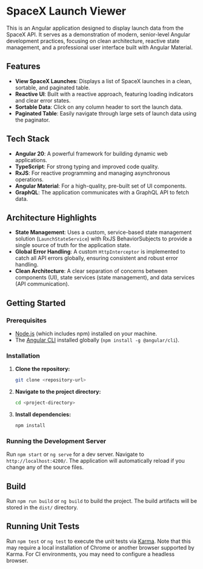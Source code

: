 # SpaceX Launch Viewer

This is an Angular application designed to display launch data from the SpaceX API. It serves as a demonstration of modern, senior-level Angular development practices, focusing on clean architecture, reactive state management, and a professional user interface built with Angular Material.

## Features

- **View SpaceX Launches**: Displays a list of SpaceX launches in a clean, sortable, and paginated table.
- **Reactive UI**: Built with a reactive approach, featuring loading indicators and clear error states.
- **Sortable Data**: Click on any column header to sort the launch data.
- **Paginated Table**: Easily navigate through large sets of launch data using the paginator.

## Tech Stack

- **Angular 20**: A powerful framework for building dynamic web applications.
- **TypeScript**: For strong typing and improved code quality.
- **RxJS**: For reactive programming and managing asynchronous operations.
- **Angular Material**: For a high-quality, pre-built set of UI components.
- **GraphQL**: The application communicates with a GraphQL API to fetch data.

## Architecture Highlights

- **State Management**: Uses a custom, service-based state management solution (`LaunchStateService`) with RxJS BehaviorSubjects to provide a single source of truth for the application state.
- **Global Error Handling**: A custom `HttpInterceptor` is implemented to catch all API errors globally, ensuring consistent and robust error handling.
- **Clean Architecture**: A clear separation of concerns between components (UI), state services (state management), and data services (API communication).

## Getting Started

### Prerequisites

- [Node.js](https://nodejs.org/) (which includes npm) installed on your machine.
- The [Angular CLI](https://angular.io/cli) installed globally (`npm install -g @angular/cli`).

### Installation

1.  **Clone the repository:**
    ```bash
    git clone <repository-url>
    ```
2.  **Navigate to the project directory:**
    ```bash
    cd <project-directory>
    ```
3.  **Install dependencies:**
    ```bash
    npm install
    ```

### Running the Development Server

Run `npm start` or `ng serve` for a dev server. Navigate to `http://localhost:4200/`. The application will automatically reload if you change any of the source files.

## Build

Run `npm run build` or `ng build` to build the project. The build artifacts will be stored in the `dist/` directory.

## Running Unit Tests

Run `npm test` or `ng test` to execute the unit tests via [Karma](https://karma-runner.github.io). Note that this may require a local installation of Chrome or another browser supported by Karma. For CI environments, you may need to configure a headless browser.
